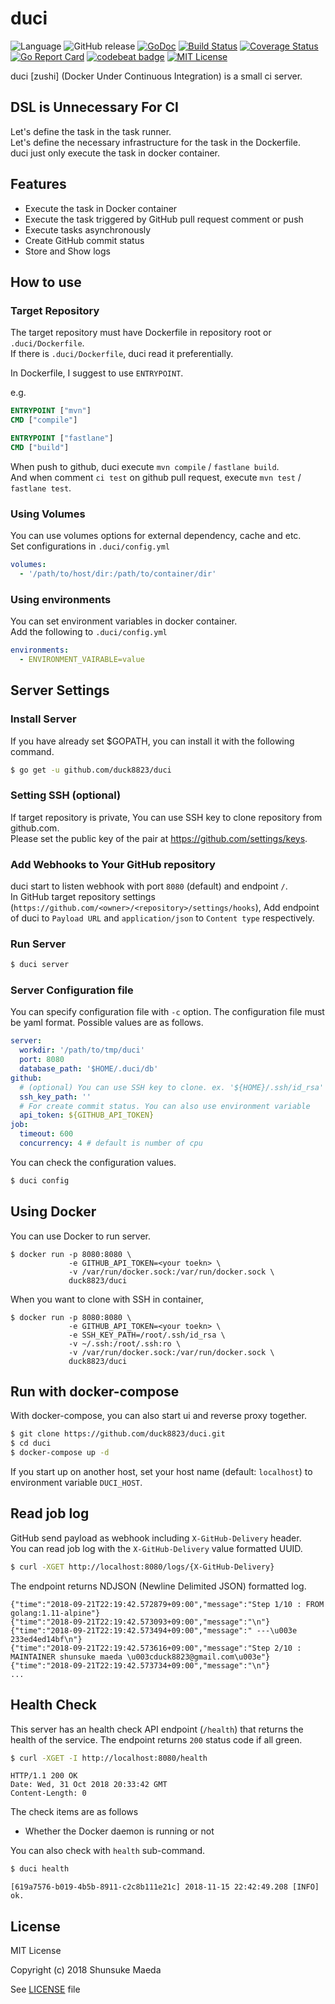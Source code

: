 # duci
![Language](https://img.shields.io/badge/language-go-74CCDC.svg) ![GitHub release](https://img.shields.io/github/release/duck8823/duci.svg?colorB=7E7E7E) [![GoDoc](https://godoc.org/github.com/duck8823/duci?status.svg)](https://godoc.org/github.com/duck8823/duci) [![Build Status](https://travis-ci.org/duck8823/duci.svg?branch=master)](https://travis-ci.org/duck8823/duci) [![Coverage Status](https://coveralls.io/repos/github/duck8823/duci/badge.svg?branch=master)](https://coveralls.io/github/duck8823/duci?branch=master) [![Go Report Card](https://goreportcard.com/badge/github.com/duck8823/duci)](https://goreportcard.com/report/github.com/duck8823/duci) [![codebeat badge](https://codebeat.co/badges/dfae99c0-e051-4baa-b693-7869cc25069b)](https://codebeat.co/projects/github-com-duck8823-duci-master) [![MIT License](http://img.shields.io/badge/license-MIT-blue.svg?style=flat)](LICENSE)

duci \[zushi\] (Docker Under Continuous Integration) is a small ci server.  
 

## DSL is Unnecessary For CI
Let's define the task in the task runner.  
Let's define the necessary infrastructure for the task in the Dockerfile.  
duci just only execute the task in docker container.  

## Features
- Execute the task in Docker container
- Execute the task triggered by GitHub pull request comment or push 
- Execute tasks asynchronously
- Create GitHub commit status
- Store and Show logs

## How to use
### Target Repository
The target repository must have Dockerfile in repository root or `.duci/Dockerfile`.  
If there is `.duci/Dockerfile`, duci read it preferentially.  
  
In Dockerfile, I suggest to use `ENTRYPOINT`.

e.g.
```Dockerfile
ENTRYPOINT ["mvn"]
CMD ["compile"]
```

```Dockerfile
ENTRYPOINT ["fastlane"]
CMD ["build"]
```

When push to github, duci execute `mvn compile` / `fastlane build`.  
And when comment `ci test` on github pull request, execute `mvn test` / `fastlane test`.  

### Using Volumes
You can use volumes options for external dependency, cache and etc.  
Set configurations in `.duci/config.yml`  

```yaml
volumes:
  - '/path/to/host/dir:/path/to/container/dir'
```

### Using environments
You can set environment variables in docker container.  
Add the following to `.duci/config.yml`

```yaml
environments:
  - ENVIRONMENT_VAIRABLE=value
```

## Server Settings
### Install Server
If you have already set $GOPATH, you can install it with the following command.
```bash
$ go get -u github.com/duck8823/duci
```

### Setting SSH (optional)
If target repository is private, You can use SSH key to clone repository from github.com.  
Please set the public key of the pair at https://github.com/settings/keys.

### Add Webhooks to Your GitHub repository
duci start to listen webhook with port `8080` (default) and endpoint `/`.  
In GitHub target repository settings (`https://github.com/<owner>/<repository>/settings/hooks`),
Add endpoint of duci to `Payload URL` and `application/json` to `Content type` respectively.

### Run Server
```bash
$ duci server
```

### Server Configuration file
You can specify configuration file with `-c` option.
The configuration file must be yaml format.
Possible values ​​are as follows.

```yaml
server:
  workdir: '/path/to/tmp/duci'
  port: 8080
  database_path: '$HOME/.duci/db'
github:
  # (optional) You can use SSH key to clone. ex. '${HOME}/.ssh/id_rsa'
  ssh_key_path: ''
  # For create commit status. You can also use environment variable
  api_token: ${GITHUB_API_TOKEN}
job:
  timeout: 600
  concurrency: 4 # default is number of cpu
```

You can check the configuration values.

```bash
$ duci config
```

## Using Docker
You can use Docker to run server.
```
$ docker run -p 8080:8080 \
             -e GITHUB_API_TOKEN=<your toekn> \
             -v /var/run/docker.sock:/var/run/docker.sock \
             duck8823/duci
```

When you want to clone with SSH in container,
```
$ docker run -p 8080:8080 \
             -e GITHUB_API_TOKEN=<your toekn> \
             -e SSH_KEY_PATH=/root/.ssh/id_rsa \
             -v ~/.ssh:/root/.ssh:ro \ 
             -v /var/run/docker.sock:/var/run/docker.sock \
             duck8823/duci
```

## Run with docker-compose
With docker-compose, you can also start ui and reverse proxy together.

```bash
$ git clone https://github.com/duck8823/duci.git
$ cd duci
$ docker-compose up -d
```

If you start up on another host, set your host name (default: `localhost`) to environment variable `DUCI_HOST`.

## Read job log
GitHub send payload as webhook including `X-GitHub-Delivery` header.  
You can read job log with the `X-GitHub-Delivery` value formatted UUID.

```bash
$ curl -XGET http://localhost:8080/logs/{X-GitHub-Delivery}
```

The endpoint returns NDJSON (Newline Delimited JSON) formatted log.

```jsons
{"time":"2018-09-21T22:19:42.572879+09:00","message":"Step 1/10 : FROM golang:1.11-alpine"}
{"time":"2018-09-21T22:19:42.573093+09:00","message":"\n"}
{"time":"2018-09-21T22:19:42.573494+09:00","message":" ---\u003e 233ed4ed14bf\n"}
{"time":"2018-09-21T22:19:42.573616+09:00","message":"Step 2/10 : MAINTAINER shunsuke maeda \u003cduck8823@gmail.com\u003e"}
{"time":"2018-09-21T22:19:42.573734+09:00","message":"\n"}
...
```

## Health Check
This server has an health check API endpoint (`/health`) that returns the health of the service. The endpoint returns `200` status code if all green.  

```bash
$ curl -XGET -I http://localhost:8080/health
```

```
HTTP/1.1 200 OK
Date: Wed, 31 Oct 2018 20:33:42 GMT
Content-Length: 0
```

The check items are as follows

- Whether the Docker daemon is running or not

You can also check with `health` sub-command.

```bash
$ duci health
```

```
[619a7576-b019-4b5b-8911-c2c8b111e21c] 2018-11-15 22:42:49.208 [INFO] ok.
```

## License
MIT License

Copyright (c) 2018 Shunsuke Maeda

See [LICENSE](./LICENSE) file
